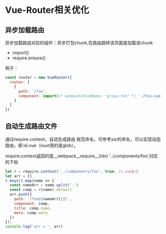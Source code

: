 # Vue-Router相关优化

## 异步加载路由

异步加载路由对应的组件：异步打包chunk,在路由跳转该页面是加载该chunk
- import()
- require.ensure()

例子：

```javascript
const router = new VueRouter({
  routes: [
    {
      path: '/foo',
      component: import(/* webpackChunkName: "group-foo" */ './Foo.vue')
    }
  ]
})
```


## 自动生成路由文件

通过require.context，自动生成路由 规范命名，可参考ssr的命名，可以实现动态路由，即:id.vue（nuxt用的是glob）。

require.context返回的是__webpack__require__(idx)  '../components/foo'对应的下标


```javascript
let r = require.context('../components/foo', true, /\.vue$/)
let arr = []
r.keys().map(name => {
  const nameArr = name.split('.')
  const comp = r(name).default
  arr.push({
    path: `/foo${nameArr[1]}`,
    component: comp,
    title: comp.name,
    meta: comp.meta
  })
});
console.log('arr = ', arr)
```


